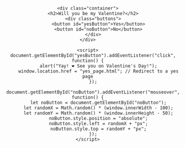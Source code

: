 <!DOCTYPE html>
<html lang="en">
<head>
    <meta charset="UTF-8">
    <meta name="viewport" content="width=device-width, initial-scale=1.0">
    <title>Valentine's Question</title>
    <style>
        body {
            font-family: Arial, sans-serif;
            text-align: center;
            margin-top: 100px;
        }
        .container {
            display: inline-block;
            padding: 20px;
            border: 2px solid #000;
            border-radius: 10px;
            background-color: #ffe6e6;
        }
        .buttons {
            margin-top: 20px;
        }
        #noButton {
            position: relative;
        }
    </style>
</head>
<body>

    <div class="container">
        <h2>Will you be my Valentine?</h2>
        <div class="buttons">
            <button id="yesButton">Yes</button>
            <button id="noButton">No</button>
        </div>
    </div>

    <script>
        document.getElementById("yesButton").addEventListener("click", function() {
            alert("Yay! ❤️ See you on Valentine's Day!");
            window.location.href = "yes_page.html"; // Redirect to a yes page
        });

        document.getElementById("noButton").addEventListener("mouseover", function() {
            let noButton = document.getElementById("noButton");
            let randomX = Math.random() * (window.innerWidth - 100);
            let randomY = Math.random() * (window.innerHeight - 50);
            noButton.style.position = "absolute";
            noButton.style.left = randomX + "px";
            noButton.style.top = randomY + "px";
        });
    </script>

</body>
</html>
